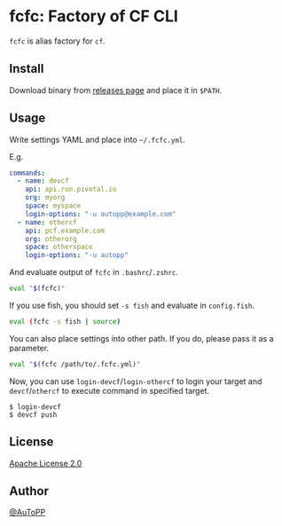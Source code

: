 # fcfc: Factory of CF CLI

`fcfc` is alias factory for `cf`.

## Install

Download binary from [releases page](https://github.com/autopp/fcfc/releases) and place it in `$PATH`.

## Usage

Write settings YAML and place into `~/.fcfc.yml`.

E.g.
```yaml
commands:
  - name: devcf
    api: api.run.pivotal.io
    org: myorg
    space: myspace
    login-options: "-u autopp@example.com"
  - name: othercf
    api: pcf.example.com
    org: otherorg
    space: otherspace
    login-options: "-u autopp"
```

And evaluate output of `fcfc` in `.bashrc`/`.zshrc`.
```sh
eval "$(fcfc)"
```

If you use fish, you should set `-s fish` and evaluate in `config.fish`.
```sh
eval (fcfc -s fish | source)
```

You can also place settings into other path. If you do, please pass it as a parameter.
```sh
eval "$(fcfc /path/to/.fcfc.yml)"
```

Now, you can use `login-devcf`/`login-othercf` to login your target and `devcf`/`othercf` to execute command in specified target.
```
$ login-devcf
$ devcf push
```

## License

[Apache License 2.0](LICENSE)

## Author

[@AuToPP](https://twitter.com/AuToPP)
